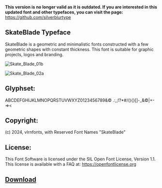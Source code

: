 
**This version is no longer valid as it is outdated.
If you are interested in this updated font and other typefaces, you can visit the page:** https://github.com/silverblurtype

## SkateBlade Typeface

SkateBlade is a geometric and minimalistic fonts constructed with a few geometric shapes with constant thickness. This font is suitable for graphic projects, logos and branding.

![Skate_Blade_01b](https://github.com/vlrnfonts/fonts/assets/160312338/c82f8229-18d1-4314-b10b-a76b06365a0f)


![Skate_Blade_02a](https://github.com/vlrnfonts/fonts/assets/160312338/9027d555-b74f-4e73-97a4-0e552ac5e210)

## Glyphset:
ABCDEFGHIJKLMNOPQRSTUVWXYZ0123456789&© .:,;!?*#/\(){}[]-_&©|+-=><

## Copyright:
(c) 2024, vlrnfonts, with Reserved Font Names "SkateBlade"

## License:
This Font Software is licensed under the SIL Open Font License, Version 1.1. This license is available with a FAQ at:
https://openfontlicense.org

## [Download](https://github.com/vlrnfonts/fonts/blob/main/skateblade/SkateBlade-Regular.otf)

